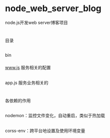 # node_web_server_blog
node.js开发web server博客项目

# 
目录
## 
bin
### 
www.js 服务相关的配置
## 
app.js  服务业务相关的

# 
各依赖的作用
##
nodemon：监控文件变化，自动重启，类似于热加载
## 
corss-env：跨平台地设置及使用环境变量